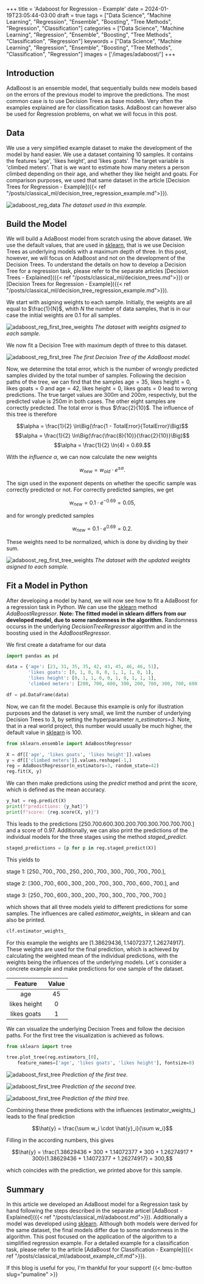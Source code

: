 +++
title = 'Adaboost for Regression - Example'
date = 2024-01-19T23:05:44-03:00
draft = true
tags = ["Data Science", "Machine Learning", "Regression", "Ensemble", "Boosting", "Tree Methods", "Regression", "Classification"]
categories = ["Data Science", "Machine Learning", "Regression", "Ensemble", "Boosting", "Tree Methods", "Classification", "Regression"]
keywords = ["Data Science", "Machine Learning", "Regression", "Ensemble", "Boosting", "Tree Methods", "Classification", "Regression"]
images = ['/images/adaboost/']
+++

## Introduction

AdaBoost is an ensemble model, that sequentially builds new models based on the errors of the previous model to improve the predictions. The most common case is to use Decision Trees as base models. Very often the examples explained are for classification tasks. AdaBoost can however also be used for Regression problems, on what we will focus in this post.

## Data

We use a very simplified example dataset to make the development of the model by hand easier. We use a dataset containing 10 samples. It contains the features 'age', 'likes height', and 'likes goats'. The target variable is 'climbed meters'. That is we want to estimate how many meters a person climbed depending on their age, and whether they like height and goats. For comparison purposes, we used that same dataset in the article [Decision Trees for Regression - Example]({{< ref "/posts/classical_ml/decision_tree_regression_example.md">}}). 

![adaboost_reg_data](/images/adaboost/ab_example_reg_data.png)
*The dataset used in this example.*

## Build the Model

We will build a AdaBoost model from scratch using the above dataset. We use the default values, that are used in [sklearn](https://scikit-learn.org/stable/modules/generated/sklearn.ensemble.GradientBoostingRegressor.html), that is we use Decision Trees as underlying models with a maximum depth of three. In this post, however, we will focus on AdaBoost and not on the development of the Decision Trees. To understand the details on how to develop a Decision Tree for a regression task, please refer to the separate articles [Decision Trees - Explained]({{< ref "/posts/classical_ml/decision_trees.md">}}) or [Decision Trees for Regression - Example]({{< ref "/posts/classical_ml/decision_tree_regression_example.md">}}). 

We start with asigning weights to each sample. Initially, the weights are all equal to $\frac{1}{N}$, whith $N$ the number of data samples, that is in our case the initial weights are $0.1$ for all samples.

![adaboost_reg_first_tree_weights](/images/adaboost/ab_example_reg_first_tree_weights.png)
*The dataset with weights asigned to each sample.*

We now fit a Decision Tree with maximum depth of three to this dataset.

![adaboost_reg_first_tree](/images/adaboost/ab_example_reg_first_tree.png)
*The first Decision Tree of the AdaBoost model.*

Now, we determine the total error, which is the number of wrongly predicted samples divided by the total number of samples. Following the decision paths of the tree, we can find that the samples age$=35$,  likes height$=0$, likes goats$=0$ and age$=42$, likes height$=0$, likes goats$=0$ lead to wrong predictions. The true target values are $300m$ and $200m$, respectivly, but the predicted value is $250m$ in both cases. The other eight samples are correctly predicted. The total error is thus $\frac{2}{10}$. The influence of this tree is therefore

$$\alpha =  \frac{1}{2} \ln\Big(\frac{1 - TotalError}{TotalError}\Big)$$
$$\alpha =  \frac{1}{2} \ln\Big(\frac{\frac{8}{10}}{\frac{2}{10}}\Big)$$
$$\alpha =  \frac{1}{2} \ln(4) = 0.69.$$

With the *influence* $\alpha$, we can now calculate the new weights

$$w_{new} = w_{old}\cdot e^{\pm\alpha}.$$

The sign used in the exponent depents on whether the specific sample was correctly predicted or not. For correctly predicted samples, we get

$$w_{new} = 0.1\cdot e^{-0.69} = 0.05,$$

and for wrongly predicted samples

$$w_{new} = 0.1\cdot e^{0.69} = 0.2.$$

These weights need to be normalized, which is done by dividing by their sum.

![adaboost_reg_first_tree_weights](/images/adaboost/ab_example_reg_second_tree_weights.png)
*The dataset with the updated weights asigned to each sample.*


## Fit a Model in Python

After developing a model by hand, we will now see how to fit a AdaBoost for a regression task in Python. We can use the [sklearn](https://scikit-learn.org/stable/modules/generated/sklearn.ensemble.GradientBoostingRegressor.html) method *AdaBoostRegressor*. **Note: The fitted model in sklearn differs from our developed model, due to some randomness in the algorithm.** Randomness occurss in the underlying  *DecisionTreeRegressor* algorithm and in the boosting used in the *AdaBoostRegressor*. 

We first create a dataframe for our data

```Python
import pandas as pd

data = {'age': [23, 31, 35, 35, 42, 43, 45, 46, 46, 51], 
        'likes goats': [0, 1, 0, 0, 0, 1, 1, 1, 0, 1], 
        'likes height': [0, 1, 1, 0, 0, 1, 0, 1, 1, 1], 
        'climbed meters': [200, 700, 600, 300, 200, 700, 300, 700, 600, 700]}

df = pd.DataFrame(data)
```

Now, we can fit the model. Because this example is only for illustration purposes and the dataset is very small, we limit the number of underlying Decision Trees to $3$, by setting the hyperparameter *n_estimators=3*. Note, that in a real world project, this number would usually be much higher, the default value in [sklearn](https://scikit-learn.org/stable/modules/generated/sklearn.ensemble.GradientBoostingRegressor.html) is $100$.  

```Python
from sklearn.ensemble import AdaBoostRegressor

X = df[['age', 'likes goats', 'likes height']].values
y = df[['climbed meters']].values.reshape(-1,)
reg = AdaBoostRegressor(n_estimators=3, random_state=42)
reg.fit(X, y)
```

We can then make predictions using the *predict* method and print the *score*, which is defined as the mean accuracy.

```Python
y_hat = reg.predict(X)
print(f"predictions: {y_hat}")
print(f"score: {reg.score(X, y)}")
```

This leads to the predictions $[250. 700. 600. 300. 200. 700. 300. 700. 700. 700.]$ and a score of $0.97$. Additionally, we can also print the predictions of the individual models for the three stages using the method *staged_predict*.

```Python
staged_predictions = [p for p in reg.staged_predict(X)]
```

This yields to

stage 1: $[250., 700., 700., 250., 200., 700., 300., 700., 700., 700.]$,

stage 2: $[300., 700., 600., 300., 200., 700., 300., 700., 600., 700.]$, and

stage 3: $[250., 700., 600., 300., 200., 700., 300., 700., 700., 700.]$
 
which shows that all three models yield to different predictions for some samples. The influences are called *estimator_weights_* in sklearn and can also be printed.

```Python
clf.estimator_weights_
```

For this example the weights are $[1.38629436, 1.14072377, 1.26274917]$. These weights are used for the final prediction, which is achieved by calculating the weighted mean of the individual predictions, with the weights being the influences of the underlying models. Let´s consider a concrete example and make predictions for one sample of the dataset.

|Feature     | Value|
|:----------:|:----:|
|age         | 45   |
|likes height| 0    |
|likes goats | 1    |

We can visualize the underlying Decision Trees and follow the decision paths. For the first tree the visualization is achieved as follows.

```Python
from sklearn import tree

tree.plot_tree(reg.estimators_[0], 
	feature_names=['age', 'likes goats', 'likes height'], fontsize=8)
```
![adaboost_first_tree](/images/adaboost/ab_example_reg_tree1.png)
*Prediction of the first tree.*

![adaboost_first_tree](/images/adaboost/ab_example_reg_tree2.png)
*Prediction of the second tree.*

![adaboost_first_tree](/images/adaboost/ab_example_reg_tree3.png)
*Prediction of the third tree.*

Combining these three predictions with the influences (estimator_weights_) leads to the final prediction

$$\hat{y} = \frac{\sum w_i \cdot \hat{y}_i}{\sum w_i}$$

Filling in the according numbers, this gives

$$\hat{y} = \frac{1.38629436 * 300 + 1.14072377 * 300 + 1.26274917 * 300}{1.38629436 + 1.14072377 + 1.26274917} = 300,$$

which coincides with the prediction, we printed above for this sample.

## Summary

In this article we developed an AdaBoost model for a Regression task by hand following the steps described in the separate articel [AdaBoost - Explained]({{< ref "/posts/classical_ml/adaboost.md">}}). Additionally a model was developed using [sklearn](https://scikit-learn.org/stable/modules/generated/sklearn.ensemble.GradientBoostingRegressor.html). Although both models were derived for the same dataset, the final models differ due to some randomness in the algorithm. This post focused on the application of the algorithm to a simplified regression example. For a detailed example for a classification task, please refer to the article [AdaBoost for Classification - Example]({{< ref "/posts/classical_ml/adaboost_example_clf.md">}}). 


If this blog is useful for you, I'm thankful for your support!
{{< bmc-button slug="pumaline" >}}
                                     

